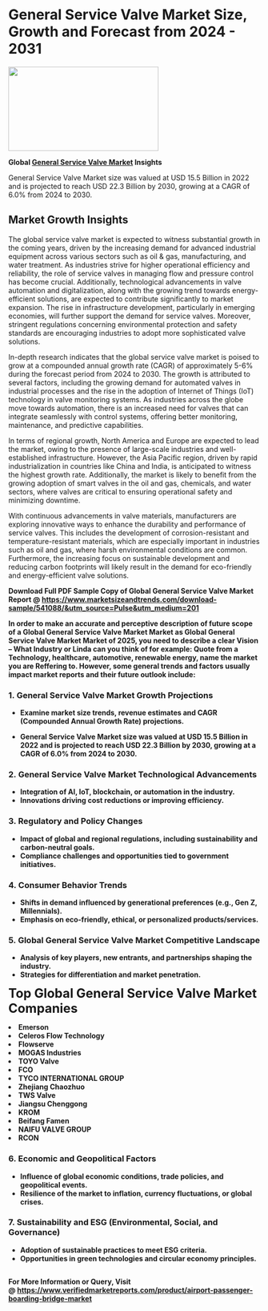 <H1>General Service Valve Market Size, Growth and Forecast from 2024 - 2031</H1><img class="aligncenter size-medium wp-image-584254" src="https://thirdeyenews.in/wp-content/uploads/2024/09/Global-Market-Research-300x168.jpeg" alt="" width="300" height="168" /><p><strong>Global&nbsp;<a href="https://www.marketsizeandtrends.com/download-sample/541088/&amp;utm_source=Pulse&amp;utm_medium=201">General Service Valve Market</a> Insights</strong></p><p>General Service Valve Market size was valued at USD 15.5 Billion in 2022 and is projected to reach USD 22.3 Billion by 2030, growing at a CAGR of 6.0% from 2024 to 2030.</p><p><h2>Market Growth Insights</h2> <p>The global service valve market is expected to witness substantial growth in the coming years, driven by the increasing demand for advanced industrial equipment across various sectors such as oil & gas, manufacturing, and water treatment. As industries strive for higher operational efficiency and reliability, the role of service valves in managing flow and pressure control has become crucial. Additionally, technological advancements in valve automation and digitalization, along with the growing trend towards energy-efficient solutions, are expected to contribute significantly to market expansion. The rise in infrastructure development, particularly in emerging economies, will further support the demand for service valves. Moreover, stringent regulations concerning environmental protection and safety standards are encouraging industries to adopt more sophisticated valve solutions.</p> <p><strong></strong></p> <p>In-depth research indicates that the global service valve market is poised to grow at a compounded annual growth rate (CAGR) of approximately 5-6% during the forecast period from 2024 to 2030. The growth is attributed to several factors, including the growing demand for automated valves in industrial processes and the rise in the adoption of Internet of Things (IoT) technology in valve monitoring systems. As industries across the globe move towards automation, there is an increased need for valves that can integrate seamlessly with control systems, offering better monitoring, maintenance, and predictive capabilities.</p> <p>In terms of regional growth, North America and Europe are expected to lead the market, owing to the presence of large-scale industries and well-established infrastructure. However, the Asia Pacific region, driven by rapid industrialization in countries like China and India, is anticipated to witness the highest growth rate. Additionally, the market is likely to benefit from the growing adoption of smart valves in the oil and gas, chemicals, and water sectors, where valves are critical to ensuring operational safety and minimizing downtime.</p> <p>With continuous advancements in valve materials, manufacturers are exploring innovative ways to enhance the durability and performance of service valves. This includes the development of corrosion-resistant and temperature-resistant materials, which are especially important in industries such as oil and gas, where harsh environmental conditions are common. Furthermore, the increasing focus on sustainable development and reducing carbon footprints will likely result in the demand for eco-friendly and energy-efficient valve solutions.</p> <p><strong></p><p><span class=""><strong>Download Full PDF Sample Copy of Global General Service Valve Market Report</strong> @ <a href="https://www.marketsizeandtrends.com/download-sample/541088/&amp;utm_source=Pulse&amp;utm_medium=201" target="_blank">https://www.marketsizeandtrends.com/download-sample/541088/&amp;utm_source=Pulse&amp;utm_medium=201</a></span></p><p>In order to make an accurate and perceptive description of future scope of a Global&nbsp;General Service Valve Market Market as Global&nbsp;General Service Valve Market Market of 2025, you need to describe a clear Vision &ndash; What Industry or Linda can you think of for example: Quote from a Technology, healthcare, automotive, renewable energy, name the market you are Reffering to. However, some general trends and factors usually impact market reports and their future outlook include:</p><h3>1.&nbsp;<strong>General Service Valve Market Growth Projections</strong></h3><ul><li>Examine market size trends, revenue estimates and CAGR (Compounded Annual Growth Rate) projections.</li><li><p>General Service Valve Market size was valued at USD 15.5 Billion in 2022 and is projected to reach USD 22.3 Billion by 2030, growing at a CAGR of 6.0% from 2024 to 2030.</p></li></ul><h3>2.&nbsp;<strong>General Service Valve Market Technological Advancements</strong></h3><ul><li>Integration of AI, IoT, blockchain, or automation in the industry.</li><li>Innovations driving cost reductions or improving efficiency.</li></ul><h3>3.&nbsp;<strong>Regulatory and Policy Changes</strong></h3><ul><li>Impact of global and regional regulations, including sustainability and carbon-neutral goals.</li><li>Compliance challenges and opportunities tied to government initiatives.</li></ul><h3>4.&nbsp;<strong>Consumer Behavior Trends</strong></h3><ul><li>Shifts in demand influenced by generational preferences (e.g., Gen Z, Millennials).</li><li>Emphasis on eco-friendly, ethical, or personalized products/services.</li></ul><h3>5.&nbsp;<strong>Global General Service Valve Market Competitive Landscape</strong></h3><ul><li>Analysis of key players, new entrants, and partnerships shaping the industry.</li><li>Strategies for differentiation and market penetration.</li></ul><p data-pm-slice="1 1 []"><span style="color: inherit; font-family: inherit; font-size: 25px;">Top Global General Service Valve Market Companies</span></p><div class="" data-test-id=""><p><li>Emerson</li><li> Celeros Flow Technology</li><li> Flowserve</li><li> MOGAS Industries</li><li> TOYO Valve</li><li> FCO</li><li> TYCO INTERNATIONAL GROUP</li><li> Zhejiang Chaozhuo</li><li> TWS Valve</li><li> Jiangsu Chenggong</li><li> KROM</li><li> Beifang Famen</li><li> NAIFU VALVE GROUP</li><li> RCON</li></p></div><h3>6.&nbsp;<strong>Economic and Geopolitical Factors</strong></h3><ul><li>Influence of global economic conditions, trade policies, and geopolitical events.</li><li>Resilience of the market to inflation, currency fluctuations, or global crises.</li></ul><h3>7.&nbsp;<strong>Sustainability and ESG (Environmental, Social, and Governance)</strong></h3><ul><li>Adoption of sustainable practices to meet ESG criteria.</li><li>Opportunities in green technologies and circular economy principles.</li></ul><h2><strong style="font-size: 14px;">For More Information or Query, Visit @&nbsp;</strong><a style="background-color: #ffffff; font-size: 14px;" href="https://www.marketsizeandtrends.com/report/general-service-valve-market/" target="_blank">https://www.verifiedmarketreports.com/product/airport-passenger-boarding-bridge-market</a></h2>
